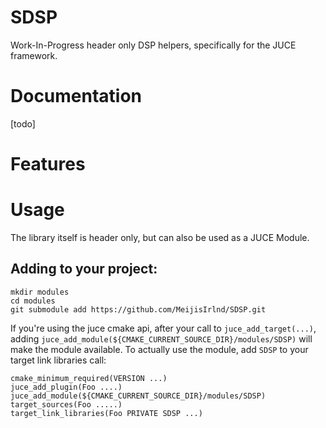 # SDSP
Work-In-Progress header only DSP helpers, specifically for the JUCE framework. 


# Documentation
[todo]

# Features 

# Usage 
The library itself is header only, but can also be used as a JUCE Module.
## Adding to your project:
```
mkdir modules
cd modules
git submodule add https://github.com/MeijisIrlnd/SDSP.git
```
If you're using the juce cmake api, after your call to `juce_add_target(...)`, adding 
`juce_add_module(${CMAKE_CURRENT_SOURCE_DIR}/modules/SDSP)` will make the module available. To actually use the module, add `SDSP` to your target link libraries call: 

```
cmake_minimum_required(VERSION ...)
juce_add_plugin(Foo ....)
juce_add_module(${CMAKE_CURRENT_SOURCE_DIR}/modules/SDSP)
target_sources(Foo .....)
target_link_libraries(Foo PRIVATE SDSP ...)
```



